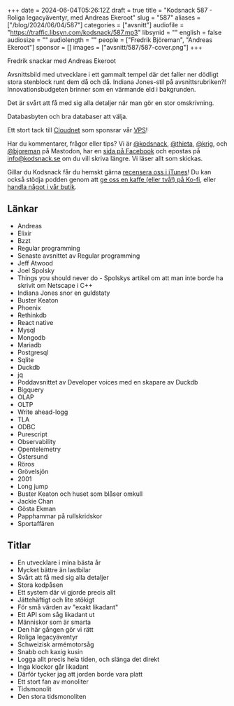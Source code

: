 +++
date = 2024-06-04T05:26:12Z
draft = true
title = "Kodsnack 587 - Roliga legacyäventyr, med Andreas Ekeroot"
slug = "587"
aliases = ["/blog/2024/06/04/587"]
categories = ["avsnitt"]
audiofile = "https://traffic.libsyn.com/kodsnack/587.mp3"
libsynid = ""
english = false
audiosize = ""
audiolength = ""
people = ["Fredrik Björeman", "Andreas Ekeroot"]
sponsor = []
images = ["avsnitt/587/587-cover.png"]
+++

Fredrik snackar med Andreas Ekeroot

Avsnittsbild med utvecklare i ett gammalt tempel där det faller ner dödligt stora stenblock runt dem då och då. Indiana Jones-stil på avsnittsrubriken?! Innovationsbudgeten brinner som en värmande eld i bakgrunden.

Det är svårt att få med sig alla detaljer när man gör en stor omskrivning.

Databasbyten och bra databaser att välja.

Ett stort tack till [Cloudnet](https://www.cloudnet.se) som sponsrar vår [VPS](https://en.wikipedia.org/wiki/Virtual_private_server)!

Har du kommentarer, frågor eller tips? Vi är [@kodsnack](https://social.podsnack.se/@kodsnack), [@thieta](https://6510.nu/@thieta), [@krig](https://6510.nu/@krig), och [@bjoreman](https://toot.cafe/@bjoreman) på Mastodon, har en [sida på Facebook](https://www.facebook.com/) och epostas på [info@kodsnack.se](mailto:info@kodsnack.se) om du vill skriva längre. Vi läser allt som skickas.

Gillar du Kodsnack får du hemskt gärna [recensera oss i iTunes](https://itunes.apple.com/se/podcast/kodsnack/id561631498?l=en)! Du kan också stödja podden genom att <a href="https://ko-fi.com/kodsnack" rel="payment">ge oss en kaffe (eller två!) på Ko-fi</a>, eller [handla något i vår butik](https://shop.spreadshirt.se/kodsnack/).

## Länkar
* Andreas
* Elixir
* Bzzt
* Regular programming
* Senaste avsnittet av Regular programming
* Jeff Atwood
* Joel Spolsky
* Things you should never do - Spolskys artikel om att man inte borde ha skrivit om Netscape i C++
* Indiana Jones snor en guldstaty
* Buster Keaton
* Phoenix
* Rethinkdb
* React native
* Mysql
* Mongodb
* Mariadb
* Postgresql
* Sqlite
* Duckdb
* jq
* Poddavsnittet av Developer voices med en skapare av Duckdb
* Bigquery
* OLAP
* OLTP
* Write ahead-logg
* TLA
* ODBC
* Purescript
* Observability
* Opentelemetry
* Östersund
* Röros
* Grövelsjön
* 2001
* Long jump
* Buster Keaton och huset som blåser omkull
* Jackie Chan
* Gösta Ekman
* Papphammar på rullskridskor
* Sportaffären

## Titlar
* En utvecklare i mina bästa år
* Mycket bättre än lastbilar
* Svårt att få med sig alla detaljer
* Stora kodpåsen
* Ett system där vi gjorde precis allt
* Jättehäftigt och lite stökigt
* För små värden av "exakt likadant"
* Ett API som såg likadant ut
* Människor som är smarta
* Den här gången gör vi rätt
* Roliga legacyäventyr
* Schweizisk armémotorsåg
* Snabb och kaxig kusin
* Logga allt precis hela tiden, och slänga det direkt
* Inga klockor går likadant
* Därför tycker jag att jorden borde vara platt
* Ett stort fan av monoliter
* Tidsmonolit
* Den stora tidsmonoliten